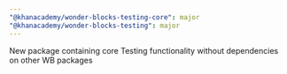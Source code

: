 ```yaml
---
"@khanacademy/wonder-blocks-testing-core": major
"@khanacademy/wonder-blocks-testing": major
---
```


New package containing core Testing functionality without dependencies on other WB packages
